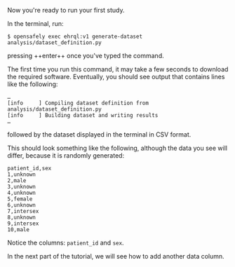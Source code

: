 Now you're ready to run your first study.

In the terminal, run:

```shell-session
$ opensafely exec ehrql:v1 generate-dataset analysis/dataset_definition.py
```

pressing ++enter++ once you've typed the command.

The first time you run this command, it may take a few seconds to download the
required software. Eventually, you should see output that contains lines like the following:

```shell-session
…
[info     ] Compiling dataset definition from analysis/dataset_definition.py
[info     ] Building dataset and writing results
…
```

followed by the dataset displayed in the terminal in CSV format.

This should look something like the following,
although the data you see will differ,
because it is randomly generated:

```
patient_id,sex
1,unknown
2,male
3,unknown
4,unknown
5,female
6,unknown
7,intersex
8,unknown
9,intersex
10,male
```

Notice the columns: `patient_id` and `sex`.

In the next part of the tutorial,
we will see how to add another data column.
